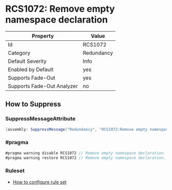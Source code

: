 # RCS1072: Remove empty namespace declaration

Property | Value
--- | --- 
Id | RCS1072
Category | Redundancy
Default Severity | Info
Enabled by Default | yes
Supports Fade-Out | yes
Supports Fade-Out Analyzer | no

## How to Suppress

### SuppressMessageAttribute

```csharp
[assembly: SuppressMessage("Redundancy", "RCS1072:Remove empty namespace declaration.", Justification = "<Pending>")]
```

### \#pragma

```csharp
#pragma warning disable RCS1072 // Remove empty namespace declaration.
#pragma warning restore RCS1072 // Remove empty namespace declaration.
```

### Ruleset

* [How to configure rule set](../HowToConfigureAnalyzers.md)
